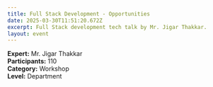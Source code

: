 ```yaml
---
title: Full Stack Development - Opportunities
date: 2025-03-30T11:51:20.672Z
excerpt: Full Stack development tech talk by Mr. Jigar Thakkar.
layout: event
---
```


**Expert:** Mr. Jigar Thakkar  
**Participants:** 110  
**Category:** Workshop  
**Level:** Department
